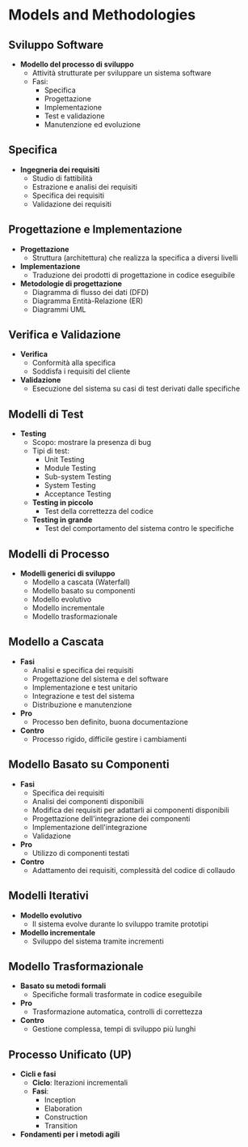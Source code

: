 # Models and Methodologies

## Sviluppo Software
- **Modello del processo di sviluppo**
  - Attività strutturate per sviluppare un sistema software
  - Fasi:
    - Specifica
    - Progettazione
    - Implementazione
    - Test e validazione
    - Manutenzione ed evoluzione

## Specifica
- **Ingegneria dei requisiti**
  - Studio di fattibilità
  - Estrazione e analisi dei requisiti
  - Specifica dei requisiti
  - Validazione dei requisiti

## Progettazione e Implementazione
- **Progettazione**
  - Struttura (architettura) che realizza la specifica a diversi livelli
- **Implementazione**
  - Traduzione dei prodotti di progettazione in codice eseguibile
- **Metodologie di progettazione**
  - Diagramma di flusso dei dati (DFD)
  - Diagramma Entità-Relazione (ER)
  - Diagrammi UML

## Verifica e Validazione
- **Verifica**
  - Conformità alla specifica
  - Soddisfa i requisiti del cliente
- **Validazione**
  - Esecuzione del sistema su casi di test derivati dalle specifiche

## Modelli di Test
- **Testing**
  - Scopo: mostrare la presenza di bug
  - Tipi di test:
    - Unit Testing
    - Module Testing
    - Sub-system Testing
    - System Testing
    - Acceptance Testing
  - **Testing in piccolo**
    - Test della correttezza del codice
  - **Testing in grande**
    - Test del comportamento del sistema contro le specifiche

## Modelli di Processo
- **Modelli generici di sviluppo**
  - Modello a cascata (Waterfall)
  - Modello basato su componenti
  - Modello evolutivo
  - Modello incrementale
  - Modello trasformazionale

## Modello a Cascata
- **Fasi**
  - Analisi e specifica dei requisiti
  - Progettazione del sistema e del software
  - Implementazione e test unitario
  - Integrazione e test del sistema
  - Distribuzione e manutenzione
- **Pro**
  - Processo ben definito, buona documentazione
- **Contro**
  - Processo rigido, difficile gestire i cambiamenti

## Modello Basato su Componenti
- **Fasi**
  - Specifica dei requisiti
  - Analisi dei componenti disponibili
  - Modifica dei requisiti per adattarli ai componenti disponibili
  - Progettazione dell'integrazione dei componenti
  - Implementazione dell'integrazione
  - Validazione
- **Pro**
  - Utilizzo di componenti testati
- **Contro**
  - Adattamento dei requisiti, complessità del codice di collaudo

## Modelli Iterativi
- **Modello evolutivo**
  - Il sistema evolve durante lo sviluppo tramite prototipi
- **Modello incrementale**
  - Sviluppo del sistema tramite incrementi

## Modello Trasformazionale
- **Basato su metodi formali**
  - Specifiche formali trasformate in codice eseguibile
- **Pro**
  - Trasformazione automatica, controlli di correttezza
- **Contro**
  - Gestione complessa, tempi di sviluppo più lunghi

## Processo Unificato (UP)
- **Cicli e fasi**
  - **Ciclo**: Iterazioni incrementali
  - **Fasi**:
    - Inception
    - Elaboration
    - Construction
    - Transition
- **Fondamenti per i metodi agili**

